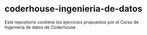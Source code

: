 # coderhouse-ingenieria-de-datos
Este repositorio contiene los ejercicios propuestos por el Curso de Ingeniería de datos de Coderhouse
